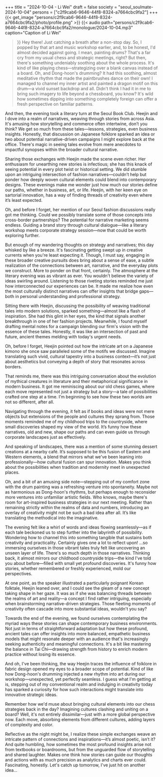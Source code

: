 +++
title = "2024-10-04 - Li Wei"
draft = false
society = "seoul_soulmate-2024-10-04"
persons = ["c2f9cab6-9646-44f8-8324-a7664cbc9fa2"]
+++
{{< get_image "persons/c2f9cab6-9646-44f8-8324-a7664cbc9fa2/photo/profile.png" >}}
{{< audio
    path="persons/c2f9cab6-9646-44f8-8324-a7664cbc9fa2/monologue/2024-10-04.mp3" 
    caption="Caption of Li Wei"
>}}
Hey there! Just catching a breath after a non-stop day.
So, I popped by that art and music workshop earlier, and, to be honest, I'd almost decided against going. I mean, painting drums? That's a far cry from my usual chess and strategic meetings, right? But then, there's something undeniably soothing about the whole process. It's kind of like playing chess—strategizing over a blank canvas instead of a board. Oh, and Dong-hoon's drumming? It had this soothing, almost meditative rhythm that made the paintbrushes dance on their own! I managed to channel my inner artist and painted a dragon motif on this drum—a vivid sunset backdrop and all. Didn't think I had it in me to bring such imagery to life beyond a chessboard, you know? It's wild how sometimes dipping into something completely foreign can offer a fresh perspective on familiar patterns. 

And then, the evening took a literary turn at the Seoul Book Club. Heejin and I dove into a realm of narratives, weaving through stories from across Asia. It's amusing how storytelling and commerce often intertwine, don’t you think? We get so much from these tales—lessons, strategies, even business insights. Honestly, that discussion on Japanese folklore sparked an idea or two about potential narrative-driven campaigns I might explore back at the office. There's magic in seeing tales evolve from mere anecdotes to impactful synopses within the broader cultural narrative.

Sharing those exchanges with Heejin made the scene even richer. Her enthusiasm for unearthing new stories is infectious; she has this knack of seeing potential in every plot twist or historical setting. We did stumble upon an intriguing intersection of fashion narratives—couldn’t help but ponder how deeply woven cultural elements could blend into contemporary designs. These evenings make me wonder just how much our stories define our paths, whether in business, art, or life. Heejin, with her keen eye on sartorial innovation, has a way of finding threads of creativity even where it’s least expected.

Oh, and before I forget, her mention of our Seoul fashion discussions really got me thinking. Could we possibly translate some of those concepts into cross-border partnerships? The potential for narrative marketing seems endless. Guiding a brand story through cultural dialogue—like a literary workshop meets corporate strategy session—now that could be worth exploring further. 

But enough of my wandering thoughts on strategy and narratives; this day whisked by like a breeze. It's fascinating getting swept up in creative currents when you're least expecting it. Though, I must say, engaging in these broader creative pursuits does bring about a sense of ease, a subtle realization of the connections between art, narrative, and the everyday plots we construct. More to ponder on that front, certainly.
The atmosphere at the literary evening was as vibrant as ever. You wouldn't believe the variety of ideas swirling around. Listening to those riveting stories reminded me just how interconnected our experiences can be. It made me realize how even the most culturally distinct narratives can offer insights that bridge gaps—both in personal understanding and professional strategy.

Sitting there with Heejin, discussing the possibility of weaving traditional tales into modern solutions, sparked something—almost like a flash of inspiration. She had this glint in her eyes, the kind that signals another breakthrough in one of her fashion projects. Meanwhile, I found myself drafting mental notes for a campaign blending our firm's vision with the essence of these tales. Honestly, it was like an intersection of past and future, ancient themes melding with today's urgent needs.

Oh, before I forget, Heejin pointed out how the intricate art on a Japanese kimono she once saw paralleled some of the motifs we discussed. Imagine translating such vivid, cultural tapestry into a business context—it’s not just about aesthetics but conveying a depth of story that resonates across borders.

That reminds me, there was this intriguing conversation about the evolution of mythical creatures in literature and their metaphorical significance in modern business. It got me reminiscing about our old chess games, where each move represented not just a strategy but a story—a tale of possibilities crafted one step at a time. I’m beginning to see how these two worlds are not so different, after all.

Navigating through the evening, it felt as if books and ideas were not mere objects but extensions of the people and cultures they sprang from. Those moments reminded me of my childhood trips to the countryside, where small discoveries shaped my view of the world. It’s funny how these narratives, old and new, shape our paths and can even guide us through corporate landscapes just as effectively.

And speaking of landscapes, there was a mention of some stunning dessert creations at a nearby café. It’s supposed to be this fusion of Eastern and Western elements, a blend that mirrors what we've been leaning into professionally—how cultural fusion can spur innovation. Makes you think about the possibilities when tradition and modernity meet in unexpected places.

Oh, and a bit of an amusing side note—stepping out of my comfort zone with the drum painting was a refreshing venture into spontaneity. Maybe not as harmonious as Dong-hoon's rhythms, but perhaps enough to reconsider more ventures into unfamiliar artistic fields. Who knows, maybe there's room for art-inspired business strategies in our next meeting. Rather than remaining strictly within the realms of data and numbers, introducing an overlay of creativity might not be such a bad idea after all. It’s like translating the methodical into the imaginative.

The evening felt like a whirl of words and ideas flowing seamlessly—as if each tale beckoned us to step further into the labyrinth of possibility. Wondering how to channel this into something tangible that sustains both creativity and practicality. Certainly gives one a lot to reflect upon!
...so immersing ourselves in those vibrant tales truly felt like uncovering an unseen layer of life. There's so much depth in those narratives. Thinking back, it almost mirrors our childhood countryside trips—the kind I've told you about before—filled with small yet profound discoveries. It's funny how stories, whether remembered or freshly experienced, mold our perspectives. 

At one point, as the speaker illustrated a particularly poignant Korean folktale, Heejin leaned over, and I could see the gleam of a new concept taking shape in her gaze. It was as if she was balancing threads between the realms of art and reality—a concept I find rather intriguing, especially when brainstorming narrative-driven strategies. Those fleeting moments of creativity often cascade into more substantial ideas, wouldn't you say? 

Towards the end of the evening, we found ourselves contemplating the myriad ways these stories can shape contemporary business environments. Not just in terms of straightforward adaptation but how these profound, ancient tales can offer insights into more balanced, empathetic business models that might resonate deeper with an audience that's increasingly seeking authenticity and meaningful connections. It's a bit like mastering the balance in Tai Chi—drawing strength from history to enrich modern practice without losing its essence.

And oh, I've been thinking, the way Heejin traces the influence of folklore in fabric design opened my eyes to a broader scope of potential. Kind of like how Dong-hoon's drumming injected a new rhythm into art during our workshop—unexpected, yet perfectly seamless. I guess what I'm getting at is, stepping out of my conventional realm and indulging in creativity today has sparked a curiosity for how such interactions might translate into innovative strategic ideas.  

Remember how we'd muse about bringing cultural elements into our chess strategies back in the day? Imagining cultures clashing and uniting on a board? Well, it's not entirely dissimilar—just with a more global perspective now. Each move, absorbing elements from different cultures, adding layers of complexity and color. 

Reflective as the night might be, I realize these simple exchanges weave an intricate pattern of connections and inspirations—it’s almost poetic, isn’t it? And quite humbling, how sometimes the most profound insights arise not from textbooks or boardrooms, but from the unguarded flow of storytelling and shared laughter. Makes one think how stories can guide our thoughts and actions with as much precision as analytics and charts ever could. Fascinating, honestly.
Let's catch up tomorrow, I've just hit on another idea...
